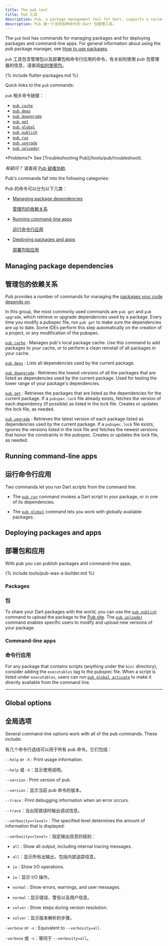 ```yaml
---
title: The pub tool
title: Pub 工具
description: Pub, a package management tool for Dart, supports a variety of commands.
description: Pub 是一个支持各种命令的 Dart 包管理工具。
---
```


The `pub` tool has commands for managing packages
and for deploying packages and command-line apps.
For general information about using the pub package manager, see
[How to use packages](/guides/packages).

`pub` 工具包含管理包以及部署包和命令行应用的命令。有关如何使用 pub 包管理器的信息，请查阅[如何使用包](/guides/packages)。

{% include flutter-packages.md %}

Quick links to the `pub` commands:

`pub` 相关命令链接：

* [`pub cache`](/tools/pub/cmd/pub-cache)
* [`pub deps`](/tools/pub/cmd/pub-deps)
* [`pub downgrade`](/tools/pub/cmd/pub-downgrade)
* [`pub get`](/tools/pub/cmd/pub-get)
* [`pub global`](/tools/pub/cmd/pub-global)
* [`pub publish`](/tools/pub/cmd/pub-lish)
* [`pub run`](/tools/pub/cmd/pub-run)
* [`pub upgrade`](/tools/pub/cmd/pub-upgrade)
* [`pub uploader`](/tools/pub/cmd/pub-uploader)

<aside class="alert alert-info" markdown="1">
*Problems?*
See [Troubleshooting Pub](/tools/pub/troubleshoot).

*有疑问？*
请查阅 [Pub 疑难协助](/tools/pub/troubleshoot).
</aside>

Pub's commands fall into the following categories:

Pub 的命令可以分为以下几类：

* [Managing package dependencies](#managing-apps)

  [管理包的依赖关系](#managing-apps)

* [Running command-line apps](#running-command-line-apps)

  [运行命令行应用](#running-command-line-apps)

* [Deploying packages and apps](#deploying-packages-and-apps)

  [部署包和应用](#deploying-packages-and-apps)


<a id="managing-apps"></a>
## Managing package dependencies

## 管理包的依赖关系

Pub provides a number of commands for managing the
[packages your code depends on](/tools/pub/dependencies).

In this group, the most commonly used commands are `pub get` and
`pub upgrade`, which retrieve or upgrade dependencies used by a package.
Every time you modify a pubspec file, run `pub get`
to make sure the dependencies are up to date. Some IDEs
perform this step automatically on the creation of a project,
or any modification of the pubspec.

[`pub cache`](/tools/pub/cmd/pub-cache)
: Manages pub's local package cache. Use this command to add packages
  to your cache, or to perform a clean reinstall of all packages in
  your cache.

[`pub deps`](/tools/pub/cmd/pub-deps)
: Lists all dependencies used by the current package.

[`pub downgrade`](/tools/pub/cmd/pub-downgrade)
: Retrieves the lowest versions of all the packages that are
  listed as dependencies used by the current package. Used for testing
  the lower range of your package's dependencies.

[`pub get`](/tools/pub/cmd/pub-get)
: Retrieves the packages that are listed as the dependencies for
  the current package.
  If a `pubspec.lock` file already exists, fetches the version
  of each dependency (if possible) as listed in the lock file.
  Creates or updates the lock file, as needed.

[`pub upgrade`](/tools/pub/cmd/pub-upgrade)
: Retrieves the latest version of each package listed
  as dependencies used by the current package. If a `pubspec.lock`
  file exists, ignores the versions listed in the lock file and fetches
  the newest versions that honor the constraints in the pubspec.
  Creates or updates the lock file, as needed.


## Running command-line apps

## 运行命令行应用

Two commands let you run Dart scripts from the command line:

* The [`pub run`](/tools/pub/cmd/pub-run) command invokes a Dart script in your
  package, or in one of its dependencies.

* The [`pub global`](/tools/pub/cmd/pub-global) command lets you work with
  globally available packages.

## Deploying packages and apps

## 部署包和应用

With pub you can publish packages and command-line apps.

{% include tools/pub-was-a-builder.md %}

### Packages

### 包

To share your Dart packages with the world, you can
use the [`pub publish`](/tools/pub/cmd/pub-lish) command to upload the
package to the [Pub site]({{site.pub}}). The
[`pub uploader`](/tools/pub/cmd/pub-uploader) command enables specific
users to modify and upload new versions of your package.

### Command-line apps

### 命令行应用

For any package that contains scripts (anything under the `bin/`
directory), consider adding the `executables` tag to the pubspec file.
When a script is listed under `executables`, users can run
[`pub global activate`](/tools/pub/cmd/pub-global#activating-a-package)
to make it directly available from the command line.

---

## Global options

## 全局选项

Several command-line options work with all of the pub commands.
These include:

有几个命令行选线可以用于所有 pub 命令。它们包括：

`--help` or `-h`
: Print usage information.

`--help` 或 `-h`：显示使用说明。

`--version`
: Print version of pub.

`--version`：显示当前 pub 命令的版本。

`--trace`
: Print debugging information when an error occurs.

`--trace`：当出现错误时输出调试信息。

`--verbosity=<level>`
: The specified level determines the amount of information that is displayed:

`--verbosity=<level>`：指定输出信息的级别：

* `all`
: Show all output, including internal tracing messages.

* `all`：显示所有出输出，包括内部追踪信息。

* `io`
: Show I/O operations.

* `io`：显示 I/O 操作。

* `normal`
: Show errors, warnings, and user messages.

* `normal`：显示错误、警告以及用户信息。

* `solver`
: Show steps during version resolution.

* `solver`：显示版本解析的步骤。

`-verbose` or `-v`
: Equivalent to `--verbosity=all`.

`-verbose` 或 `-v`：等同于 `--verbosity=all`。
